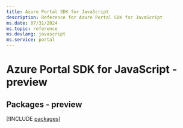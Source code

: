 ```yaml
---
title: Azure Portal SDK for JavaScript
description: Reference for Azure Portal SDK for JavaScript
ms.date: 07/31/2024
ms.topic: reference
ms.devlang: javascript
ms.service: portal
---
```

# Azure Portal SDK for JavaScript - preview
## Packages - preview
[!INCLUDE [packages](portal-index.md)]